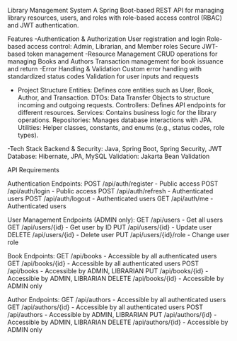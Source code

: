 Library Management System
A Spring Boot-based REST API for managing library resources, users, and roles with role-based access control (RBAC) and JWT authentication.

Features
-Authentication & Authorization
    User registration and login
    Role-based access control: Admin, Librarian, and Member roles
		Secure JWT-based token management
-Resource Management
		CRUD operations for managing Books and Authors
		Transaction management for book issuance and return
-Error Handling & Validation
		Custom error handling with standardized status codes
		Validation for user inputs and requests

- Project Structure
		Entities: Defines core entities such as User, Book, Author, and Transaction.
		DTOs: Data Transfer Objects to structure incoming and outgoing requests.
		Controllers: Defines API endpoints for different resources.
		Services: Contains business logic for the library operations.
		Repositories: Manages database interactions with JPA.
		Utilities: Helper classes, constants, and enums (e.g., status codes, role types).

-Tech Stack
   Backend & Security: Java, Spring Boot, Spring Security, JWT
   Database: Hibernate, JPA, MySQL
   Validation: Jakarta Bean Validation


API Requirements

Authentication Endpoints:
POST /api/auth/register - Public access
POST /api/auth/login - Public access
POST /api/auth/refresh - Authenticated users
POST /api/auth/logout - Authenticated users
GET /api/auth/me - Authenticated users

User Management Endpoints (ADMIN only):
GET /api/users - Get all users
GET /api/users/{id} - Get user by ID
PUT /api/users/{id} - Update user
DELETE /api/users/{id} - Delete user
PUT /api/users/{id}/role - Change user role

Book Endpoints:
GET /api/books - Accessible by all authenticated users
GET /api/books/{id} - Accessible by all authenticated users
POST /api/books - Accessible by ADMIN, LIBRARIAN
PUT /api/books/{id} - Accessible by ADMIN, LIBRARIAN
DELETE /api/books/{id} - Accessible by ADMIN only

Author Endpoints:
GET /api/authors - Accessible by all authenticated users
GET /api/authors/{id} - Accessible by all authenticated users
POST /api/authors - Accessible by ADMIN, LIBRARIAN
PUT /api/authors/{id} - Accessible by ADMIN, LIBRARIAN
DELETE /api/authors/{id} - Accessible by ADMIN only


